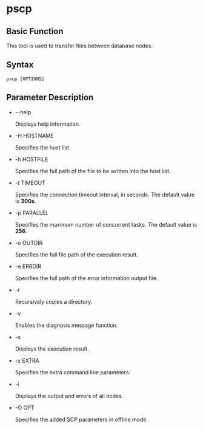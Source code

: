# pscp<a name="EN-US_TOPIC_0000001197541735"></a>

## Basic Function<a name="section1540721571112"></a>

This tool is used to transfer files between database nodes.

## Syntax<a name="section15554112119116"></a>

```
pscp [OPTIONS] 
```

## Parameter Description<a name="section7730228131115"></a>

-   --help

    Displays help information.

-   -H HOSTNAME

    Specifies the host list.

-   -h HOSTFILE

    Specifies the full path of the file to be written into the host list.

-   -t TIMEOUT

    Specifies the connection timeout interval, in seconds. The default value is  **300s**.

-   -p PARALLEL

    Specifies the maximum number of concurrent tasks. The default value is  **256**.

-   -o OUTDIR

    Specifies the full file path of the execution result.

-   -e ERRDIR

    Specifies the full path of the error information output file.

-   -r

    Recursively copies a directory.

-   -v

    Enables the diagnosis message function.

-   -s

    Displays the execution result.

-   -x EXTRA

    Specifies the extra command line parameters.

-   -i

    Displays the output and errors of all nodes.


-   -O OPT

    Specifies the added SCP parameters in offline mode.


